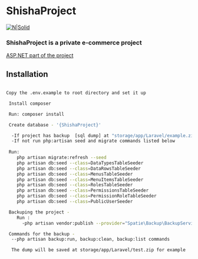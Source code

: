 # ShishaProject

[![N|Solid](https://img.shields.io/badge/Build-VER1.0-Greeb)](https://github.com/NikolaiBurov/ShishaProject/tree/develop)

### ShishaProject is a private e-commerce project

[ASP.NET part of the project](https://github.com/SvetlinNikolov/Shisha)
## Installation

```bash

Copy the .env.example to root directory and set it up 

 Install composer

 Run: composer install

 Create database - '{ShishaProject}'

  -If project has backup  [sql dump] at "storage/app/Laravel/example.zip" use it
  -If not run php:artisan seed and migrate commands listed below
  
 Run:
    php artisan migrate:refresh --seed
    php artisan db:seed --class=DataTypesTableSeeder
    php artisan db:seed --class=DataRowsTableSeeder
    php artisan db:seed --class=MenusTableSeeder
    php artisan db:seed --class=MenuItemsTableSeeder
    php artisan db:seed --class=RolesTableSeeder
    php artisan db:seed --class=PermissionsTableSeeder
    php artisan db:seed --class=PermissionRoleTableSeeder
    php artisan db:seed --class=PublicUserSeeder

 Backuping the project -
    Run : 
      -php artisan vendor:publish --provider="Spatie\Backup\BackupServiceProvider"

 Commands for the backup - 
  --php artisan backup:run, backup:clean, backup:list commands

  The dump will be saved at storage/app/Laravel/test.zip for example
